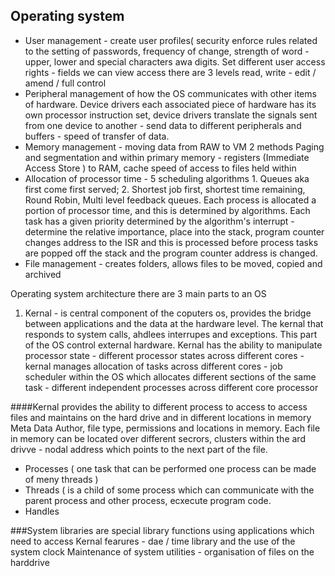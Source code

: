 ## Operating system 
 * User management - create user profiles( security enforce rules related to the setting of passwords, frequency of change, strength of word - upper, lower and special characters awa  digits. Set different user access rights - fields we  can view access there are 3 levels read, write - edit / amend / full control 
 * Peripheral management of how the OS communicates with other items of hardware. Device drivers each associated piece of hardware has its own processor instruction set, device drivers translate the signals sent from one device to another - send data to different peripherals and buffers - speed of transfer of data. 
 * Memory management - moving data from RAW to VM 2 methods  Paging and segmentation and within primary memory - registers (Immediate Access Store ) to RAM, cache speed of access to files held within
 * Allocation of processor time - 5 scheduling algorithms 1. Queues aka first come first served; 2. Shortest job first, shortest time remaining, Round Robin, Multi level feedback queues. Each process is allocated a portion of processor time, and this is determined by algorithms. Each task has a given priority determined by the algorithm's interrupt - determine the relative importance, place into the stack, program counter changes address to the ISR and this is processed before process tasks are popped off the stack and the program counter address is changed.
 * File management - creates folders, allows files to be moved, copied and archived 

Operating system architecture there are 3 main parts to an OS
1) Kernal - is central component of the coputers os, provides the bridge between applications and the data at the hardware level. The kernal that responds to system calls, ahdlees interrupes and exceptions. This part of the OS control external hardware. Kernal has the ability to manipulate processor state - different processor states across different cores - kernal manages allocation of tasks across different cores - job scheduler within the OS which allocates different sections of the same task - different independent processes across different core processor 

####Kernal provides the ability to different process to access to access files and maintains on the hard drive and in different locations in memory 
Meta Data
Author, file type, permissions and locations in memory. Each file in memory can be located over different secrors, clusters within the ard drivve - nodal address which points to the next part of the file. 

 - Processes ( one task that can be performed one process can be made of meny threads ) 
 - Threads ( is a child of some process which can communicate with the parent process and other process, ecxecute program code.
 - Handles 

###System libraries are special library functions using applications which need to access Kernal fearures - dae / time library and the use of the system clock 
Maintenance of system utilities - organisation of files on the harddrive 









